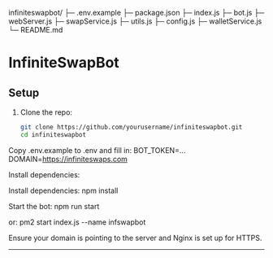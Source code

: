 infiniteswapbot/
 ├─ .env.example
 ├─ package.json
 ├─ index.js
 ├─ bot.js
 ├─ webServer.js
 ├─ swapService.js
 ├─ utils.js
 ├─ config.js
 ├─ walletService.js
 └─ README.md



# InfiniteSwapBot

## Setup

1. Clone the repo:
   ```bash
   git clone https://github.com/yourusername/infiniteswapbot.git
   cd infiniteswapbot


Copy .env.example to .env and fill in:
BOT_TOKEN=...
DOMAIN=https://infiniteswaps.com

Install dependencies:

Install dependencies:
npm install

Start the bot:
npm run start

or: 
pm2 start index.js --name infswapbot

Ensure your domain is pointing to the server and Nginx is set up for HTTPS.


---

